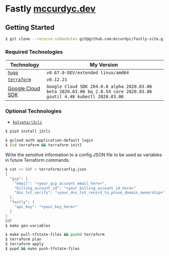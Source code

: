 # Fastly [mccurdyc.dev](https://www.mccurdyc.dev)

## Getting Started

```bash
$ git clone --recurse-submodules git@github.com:mccurdyc/fastly-site.git
```

### Required Technologies

| Technology                                               	| My Version                                                                                                           	|
|----------------------------------------------------------	|--------------------------------------------------------------------------------------------------------------------- 	|
| [`hugo`](https://gohugo.io/)                             	| `v0.67.0-DEV/extended linux/amd64`                                                                                   	|
| [`terraform`](https://www.terraform.io/downloads.html)   	| `v0.12.21`                                                                                                           	|
| [Google Cloud SDK](https://cloud.google.com/sdk/install) 	| `Google Cloud SDK 284.0.0 alpha 2020.03.06 beta 2020.03.06 bq 2.0.54 core 2020.03.06 gsutil 4.48 kubectl 2020.03.06` 	|

### Optional Technologies

+ [`kolypto/j2cli`](https://github.com/kolypto/j2cli)
```bash
$ pip3 install j2cli
```

```bash
$ gcloud auth application-default login
$ (cd terraform && terraform init)
```

Write the sensitive information to a config JSON file to be used as variables in
future Terraform commands.

```bash
$ cat << EOF > terraform/config.json
{
  "gcp": {
    "email": "<your_gcp_account_email_here>",
    "billing_account_id": "<your_billing_account_id_here>"
    "dns_txt_verify": "<your_dns_txt_record_to_prove_domain_ownership>"
  },
  "fastly": {
    "api_key": "<your_key_here>"
  }
}
EOF
$ make gen-variables
```

```bash
$ make pull-tfstate-files && pushd terraform
$ terraform plan
$ terraform apply
$ popd && make push-tfstate-files
```
